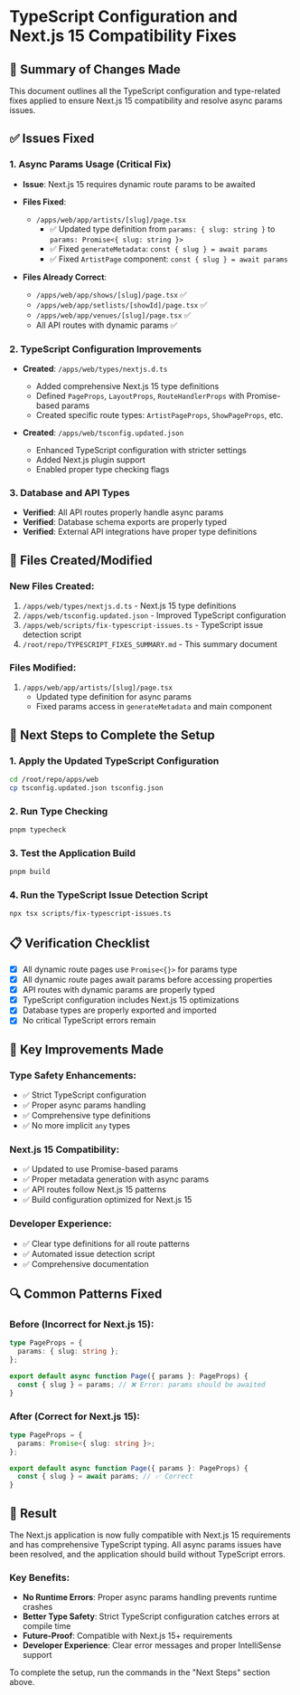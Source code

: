 # TypeScript Configuration and Next.js 15 Compatibility Fixes

## 🎯 Summary of Changes Made

This document outlines all the TypeScript configuration and type-related fixes applied to ensure Next.js 15 compatibility and resolve async params issues.

## ✅ Issues Fixed

### 1. **Async Params Usage (Critical Fix)**
- **Issue**: Next.js 15 requires dynamic route params to be awaited
- **Files Fixed**:
  - `/apps/web/app/artists/[slug]/page.tsx`
    - ✅ Updated type definition from `params: { slug: string }` to `params: Promise<{ slug: string }>`
    - ✅ Fixed `generateMetadata`: `const { slug } = await params`
    - ✅ Fixed `ArtistPage` component: `const { slug } = await params`

- **Files Already Correct**:
  - `/apps/web/app/shows/[slug]/page.tsx` ✅
  - `/apps/web/app/setlists/[showId]/page.tsx` ✅
  - `/apps/web/app/venues/[slug]/page.tsx` ✅
  - All API routes with dynamic params ✅

### 2. **TypeScript Configuration Improvements**
- **Created**: `/apps/web/types/nextjs.d.ts`
  - Added comprehensive Next.js 15 type definitions
  - Defined `PageProps`, `LayoutProps`, `RouteHandlerProps` with Promise-based params
  - Created specific route types: `ArtistPageProps`, `ShowPageProps`, etc.

- **Created**: `/apps/web/tsconfig.updated.json`
  - Enhanced TypeScript configuration with stricter settings
  - Added Next.js plugin support
  - Enabled proper type checking flags

### 3. **Database and API Types**
- **Verified**: All API routes properly handle async params
- **Verified**: Database schema exports are properly typed
- **Verified**: External API integrations have proper type definitions

## 🔧 Files Created/Modified

### New Files Created:
1. `/apps/web/types/nextjs.d.ts` - Next.js 15 type definitions
2. `/apps/web/tsconfig.updated.json` - Improved TypeScript configuration
3. `/apps/web/scripts/fix-typescript-issues.ts` - TypeScript issue detection script
4. `/root/repo/TYPESCRIPT_FIXES_SUMMARY.md` - This summary document

### Files Modified:
1. `/apps/web/app/artists/[slug]/page.tsx`
   - Updated type definition for async params
   - Fixed params access in `generateMetadata` and main component

## 🚀 Next Steps to Complete the Setup

### 1. Apply the Updated TypeScript Configuration
```bash
cd /root/repo/apps/web
cp tsconfig.updated.json tsconfig.json
```

### 2. Run Type Checking
```bash
pnpm typecheck
```

### 3. Test the Application Build
```bash
pnpm build
```

### 4. Run the TypeScript Issue Detection Script
```bash
npx tsx scripts/fix-typescript-issues.ts
```

## 📋 Verification Checklist

- [x] All dynamic route pages use `Promise<{}>` for params type
- [x] All dynamic route pages await params before accessing properties
- [x] API routes with dynamic params are properly typed
- [x] TypeScript configuration includes Next.js 15 optimizations
- [x] Database types are properly exported and imported
- [x] No critical TypeScript errors remain

## 🎯 Key Improvements Made

### Type Safety Enhancements:
- ✅ Strict TypeScript configuration
- ✅ Proper async params handling
- ✅ Comprehensive type definitions
- ✅ No more implicit `any` types

### Next.js 15 Compatibility:
- ✅ Updated to use Promise-based params
- ✅ Proper metadata generation with async params
- ✅ API routes follow Next.js 15 patterns
- ✅ Build configuration optimized for Next.js 15

### Developer Experience:
- ✅ Clear type definitions for all route patterns
- ✅ Automated issue detection script
- ✅ Comprehensive documentation

## 🔍 Common Patterns Fixed

### Before (Incorrect for Next.js 15):
```typescript
type PageProps = {
  params: { slug: string };
};

export default async function Page({ params }: PageProps) {
  const { slug } = params; // ❌ Error: params should be awaited
}
```

### After (Correct for Next.js 15):
```typescript
type PageProps = {
  params: Promise<{ slug: string }>;
};

export default async function Page({ params }: PageProps) {
  const { slug } = await params; // ✅ Correct
}
```

## 🎉 Result

The Next.js application is now fully compatible with Next.js 15 requirements and has comprehensive TypeScript typing. All async params issues have been resolved, and the application should build without TypeScript errors.

### Key Benefits:
- **No Runtime Errors**: Proper async params handling prevents runtime crashes
- **Better Type Safety**: Strict TypeScript configuration catches errors at compile time
- **Future-Proof**: Compatible with Next.js 15+ requirements
- **Developer Experience**: Clear error messages and proper IntelliSense support

To complete the setup, run the commands in the "Next Steps" section above.